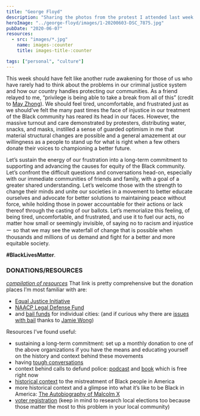 ```yaml
---
title: "George Floyd"
description: "Sharing the photos from the protest I attended last week."
heroImage: "../george-floyd/images/1-20200603-DSC_7875.jpg"
pubDate: "2020-06-07"
resources:
  - src: "images/*.jpg"
    name: images-:counter
    title: images-title-:counter

tags: ["personal", "culture"]
---
```


This week should have felt like another rude awakening for those of us who have rarely had to think about the problems in our criminal justice system and how our country handles protecting our communities. As a friend relayed to me, “privilege is being able to take a break from all of this” (credit to [May Zhong](https://www.instagram.com/may_takes_shots/)). We should feel tired, uncomfortable, and frustrated just as we should’ve felt the many past times the face of injustice in our treatment of the Black community has reared its head in our faces. However, the massive turnout and care demonstrated by protesters, distributing water, snacks, and masks, instilled a sense of guarded optimism in me that material structural changes are possible and a general amazement at our willingness as a people to stand up for what is right when a few others donate their voices to championing a better future.

Let’s sustain the energy of our frustration into a long-term commitment to supporting and advancing the causes for equity of the Black community. Let’s confront the difficult questions and conversations head-on, especially with our immediate communities of friends and family, with a goal of a greater shared understanding. Let’s welcome those with the strength to change their minds and unite our societies in a movement to better educate ourselves and advocate for better solutions to maintaining peace without force, while holding those in power accountable for their actions or lack thereof through the casting of our ballots. Let’s memorialize this feeling, of being tired, uncomfortable, and frustrated, and use it to fuel our acts, no matter how small or seemingly invisible, of saying no to racism and injustice ー so that we may see the waterfall of change that is possible when thousands and millions of us demand and fight for a better and more equitable society.

**#BlackLivesMatter**.

### DONATIONS/RESOURCES

_[compilation of resources](https://linktr.ee/nationalresourceslist)_
That link is pretty comprehensive but the donation places I’m most familiar with are:

- [Equal Justice Initiative](https://eji.org/)
- [NAACP Legal Defense Fund](https://www.naacpldf.org/)
- and [bail funds](https://docs.google.com/document/d/1X4-YS3vFn5CLL9QtJSU0xqmTh_h8XilXgOqGAjZISBI/edit) for individual cities: (and if curious why there are [issues with bail](https://www.youtube.com/watch?v=5mhwDSHKEyM) thanks to [Jamie Wong](http://jamie-wong.com))

Resources I’ve found useful:

- sustaining a long-term commitment: set up a monthly donation to one of the above organizations if you have the means and educating yourself on the history and context behind these movements
- having [tough conversations](https://www.instagram.com/p/CA_UPqDHOKL/?igshid=1v3n05xt1m94h)
- context behind calls to defund police: [podcast](https://open.spotify.com/episode/307otZVkLObRhAQEST1Jgv) and [book](https://www.versobooks.com/books/2426-the-end-of-policing) which is free right now
- [historical context](https://www.netflix.com/watch/80091741) to the mistreatment of Black people in America
- more historical context and a glimpse into what it’s like to be Black in America: [The Autobiography of Malcolm X](https://www.goodreads.com/book/show/92057.The_Autobiography_of_Malcolm_X)
- [voter registration](https://www.vote.org/am-i-registered-to-vote/) (keep in mind to research local elections too because those matter the most to this problem in your local community)
